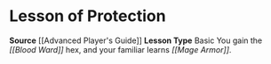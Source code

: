 ﻿---
id: '4'
name: Lesson of Protection
rarity: Common
source: '[[DATABASE/source/Advanced Player''s Guide|Advanced Player''s Guide]]'
trait: null
type: Witch Lesson

---
# Lesson of Protection

**Source** [[Advanced Player's Guide]] 
**Lesson Type** Basic
You gain the _[[Blood Ward]]_ hex, and your familiar learns _[[Mage Armor]]_.